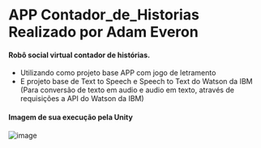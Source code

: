 # APP Contador_de_Historias Realizado por Adam Everon

#### Robô social virtual contador de histórias.

- Utilizando como projeto base APP com jogo de letramento
- E projeto base de Text to Speech e Speech to Text do Watson da IBM (Para conversão de texto em audio e audio em texto, através de requisições a API do Watson da IBM)

#### Imagem de sua execução pela Unity
![image](https://user-images.githubusercontent.com/24993219/146648924-02443c72-b540-4c4d-90ff-0975585bd854.png)
